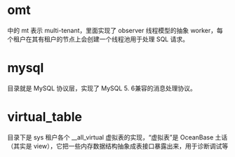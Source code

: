 
# omt
中的 mt 表示 multi-tenant，里面实现了 observer 线程模型的抽象 worker，每个租户在其有租户的节点上会创建一个线程池用于处理 SQL 请求。


# mysql
目录就是 MySQL 协议层，实现了 MySQL 5. 6兼容的消息处理协议。

# virtual_table
目录下是 sys 租户各个 __all_virtual 虚拟表的实现，“虚拟表”是 OceanBase 土话（其实是 view），它把一些内存数据结构抽象成表接口暴露出来，用于诊断调试等